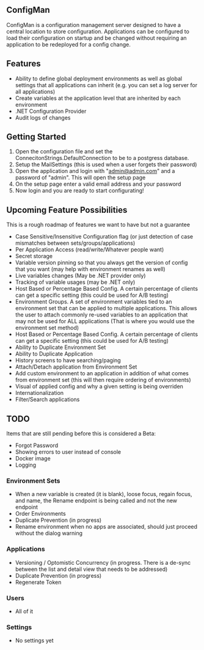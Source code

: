 ## ConfigMan
ConfigMan is a configuration management server designed to have a central location to store configuration. Applications can be configured to load their configuration
on startup and be changed without requiring an application to be redeployed for a config change.

## Features
- Ability to define global deployment environments as well as global settings that all applications can inherit (e.g. you can set a log server for all applications)
- Create variables at the application level that are inherited by each environment
- .NET Configuration Provider
- Audit logs of changes

## Getting Started
1. Open the configuration file and set the ConnecitonStrings.DefaultConnection to be to a postgress database. 
1. Setup the MailSettings (this is used when a user forgets their password)
1. Open the application and login with "admin@admin.com" and a password of "admin". This will open the setup page
1. On the setup page enter a valid email address and your password
1. Now login and you are ready to start configurating!
 

## Upcoming Feature Possibilities
This is a rough roadmap of features we want to have but not a guarantee

- Case Sensitive/Insensitive Configuration flag (or just detection of case mismatches between sets/groups/applications)
- Per Application Access (read/write/Whatever people want)
- Secret storage
- Variable version pinning so that you always get the version of config that you want (may help with environment renames as well)
- Live variables changes (May be .NET provider only)
- Tracking of variable usages (may be .NET only)
- Host Based or Percentage Based Config. A certain percentage of clients can get a specific setting (this could be used for A/B testing)
- Environment Groups. A set of environment variables tied to an environment set that can be applied to multiple applications. This allows the user to attach commonly re-used variables to an application that may not be used for ALL applications (That is where you would use the environment set method)
- Host Based or Percentage Based Config. A certain percentage of clients can get a specific setting (this could be used for A/B testing)
- Ability to Duplicate Environment Set
- Ability to Duplicate Application
- History screens to have searching/paging
- Attach/Detach application from Environment Set
- Add custom environment to an application in addition of what comes from environment set (this will then require ordering of environments)
- Visual of applied config and why a given setting is being overriden
- Internationalization
- Filter/Search applications

## TODO
Items that are still pending before this is considered a Beta:

- Forgot Password
- Showing errors to user instead of console
- Docker image
- Logging


### Environment Sets
- When a new variable is created (it is blank), loose focus, regain focus, and name, the Rename endpoint is being called and not the new endpoint
- Order Environments
- Duplicate Prevention (in progress)
- Rename environment when no apps are associated, should just proceed without the dialog warning

### Applications
- Versioning / Optomistic Concurrency (in progress. There is a de-sync between the list and detail view that needs to be addressed)
- Duplicate Prevention (in progress)
- Regenerate Token
 
### Users
- All of it

### Settings
- No settings yet
